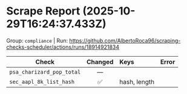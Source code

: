 # Scrape Report (2025-10-29T16:24:37.433Z)

Group: `compliance`  |  Run: https://github.com/AlbertoRoca96/scraping-checks-scheduler/actions/runs/18914921834

| Check | Changed | Keys | Error |
|---|:---:|:--|:--|
| `psa_charizard_pop_total` | — |  |  |
| `sec_aapl_8k_list_hash` | ✅ | hash, length |  |
